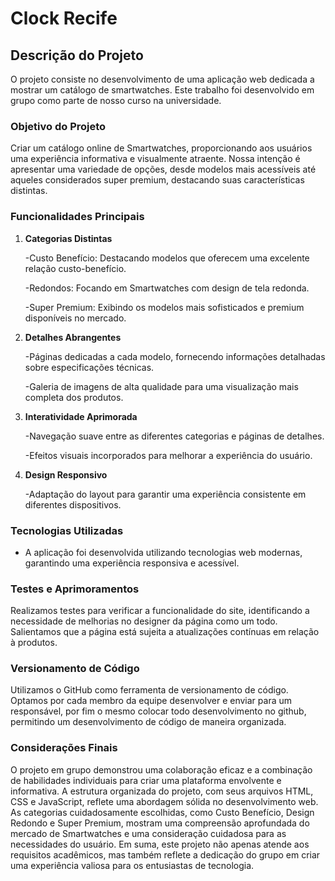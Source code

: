 # Clock Recife

## Descrição do Projeto

O projeto consiste no desenvolvimento de uma aplicação web dedicada a mostrar um catálogo de smartwatches. Este trabalho foi desenvolvido em grupo como parte de nosso curso na universidade.

### Objetivo do Projeto
 Criar um catálogo online de Smartwatches, proporcionando aos usuários uma experiência informativa e visualmente atraente. Nossa intenção é apresentar uma variedade de opções, desde modelos mais acessíveis até aqueles considerados super premium, destacando suas características distintas.

### Funcionalidades Principais

1. **Categorias Distintas**
   
    -Custo Benefício: Destacando modelos que oferecem uma excelente relação custo-benefício.
   
    -Redondos: Focando em Smartwatches com design de tela redonda.
   
    -Super Premium: Exibindo os modelos mais sofisticados e premium disponíveis no mercado.

2. **Detalhes Abrangentes**
   
    -Páginas dedicadas a cada modelo, fornecendo informações detalhadas sobre especificações técnicas.
   
    -Galeria de imagens de alta qualidade para uma visualização mais completa dos produtos.

3. **Interatividade Aprimorada**
   
    -Navegação suave entre as diferentes categorias e páginas de detalhes.
   
    -Efeitos visuais incorporados para melhorar a experiência do usuário.

4. **Design Responsivo**
   
    -Adaptação do layout para garantir uma experiência consistente em diferentes dispositivos.

### Tecnologias Utilizadas

- A aplicação foi desenvolvida utilizando tecnologias web modernas, garantindo uma experiência responsiva e acessível.

### Testes e Aprimoramentos
Realizamos testes para verificar a funcionalidade do site, identificando a necessidade de melhorias no designer da página como um todo. Salientamos que a página está sujeita a atualizações contínuas em relação à produtos.

### Versionamento de Código
Utilizamos o GitHub como ferramenta de versionamento de código. Optamos por cada membro da equipe desenvolver e enviar para um responsável, por fim o mesmo colocar todo desenvolvimento no github, permitindo um desenvolvimento de código de maneira organizada.

### Considerações Finais
O projeto em grupo demonstrou uma colaboração eficaz e a combinação de habilidades individuais para criar uma plataforma envolvente e informativa.
A estrutura organizada do projeto, com seus arquivos HTML, CSS e JavaScript, reflete uma abordagem sólida no desenvolvimento web. As categorias cuidadosamente escolhidas, como Custo Benefício, Design Redondo e Super Premium, mostram uma compreensão aprofundada do mercado de Smartwatches e uma consideração cuidadosa para as necessidades do usuário.
Em suma, este projeto não apenas atende aos requisitos acadêmicos, mas também reflete a dedicação do grupo em criar uma experiência valiosa para os entusiastas de tecnologia. 
